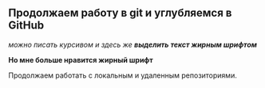 ## Продолжаем работу в git и углубляемся в GitHub

_можно писать курсивом и здесь же **выделить текст жирным шрифтом**_

**Но мне больше нравится жирный шрифт**

Продолжаем работать с локальным и удаленным репозиториями. 


